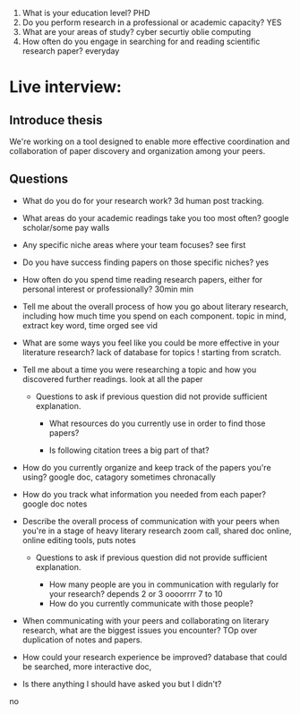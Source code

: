 

1. What is your education level?
PHD
2. Do you perform research in a professional or academic capacity?
YES
3. What are your areas of study?
cyber securtiy oblie computing
4. How often do you engage in searching for and reading scientific research paper?
everyday
# Live interview:

## Introduce thesis

We're working on a tool designed to enable more effective coordination and collaboration of paper discovery and
organization among your peers.

## Questions

- What do you do for your research work?
3d human post tracking.
- What areas do your academic readings take you too most often?
google scholar/some pay walls
- Any specific niche areas where your team focuses?
see first
- Do you have success finding papers on those specific niches?
yes
- How often do you spend time reading research papers, either for personal interest or professionally?
30min min
- Tell me about the overall process of how you go about literary research, including how much time you spend on each component.
topic in mind, extract key word, time orged see vid
- What are some ways you feel like you could be more effective in your literature research?
lack of database for topics ! starting from scratch.
- Tell me about a time you were researching a topic and how you discovered further readings.
look at all the paper 
    - Questions to ask if previous question did not provide sufficient explanation.

        - What resources do you currently use in order to find those papers?

        - Is following citation trees a big part of that?

- How do you currently organize and keep track of the papers you're using?
google doc, catagory sometimes chronacally
- How do you track what information you needed from each paper?
google doc notes 
- Describe the overall process of communication with your peers when you're in a stage of heavy literary research
zoom call, shared doc online, online editing tools, puts notes
    - Questions to ask if previous question did not provide sufficient explanation.

        - How many people are you in communication with regularly for your research?
			depends 2 or 3 oooorrrr 7 to 10
        - How do you currently communicate with those people?

- When communicating with your peers and collaborating on literary research, what are the biggest issues you encounter?
		TOp over duplication of notes and papers. 
- How could your research experience be improved?
database that could be searched, more interactive doc, 
- Is there anything I should have asked you but I didn't?

no
